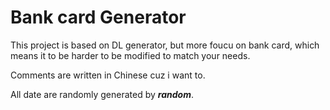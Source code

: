 # Bank card Generator

This project is based on DL generator, but more foucu on bank card, which means it to be harder to be modified to match your needs.

Comments are written in Chinese cuz i want to.

All date are randomly generated by ***random***.



